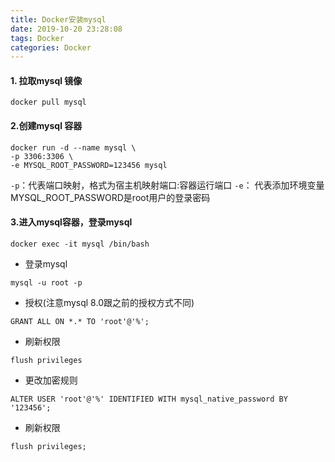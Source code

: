 ```yaml
---
title: Docker安装mysql
date: 2019-10-20 23:28:08
tags: Docker
categories: Docker
---
```

#### 1. 拉取mysql 镜像

```
docker pull mysql
```

#### 2.创建mysql 容器

```
docker run -d --name mysql \
-p 3306:3306 \
-e MYSQL_ROOT_PASSWORD=123456 mysql
```

`-p`：代表端口映射，格式为宿主机映射端口:容器运行端口
`-e`： 代表添加环境变量MYSQL_ROOT_PASSWORD是root用户的登录密码

#### 3.进入mysql容器，登录mysql
```
docker exec -it mysql /bin/bash
```
- 登录mysql
```
mysql -u root -p
```
- 授权(注意mysql 8.0跟之前的授权方式不同)
```
GRANT ALL ON *.* TO 'root'@'%';
```
- 刷新权限
```
flush privileges
```
- 更改加密规则
```
ALTER USER 'root'@'%' IDENTIFIED WITH mysql_native_password BY '123456';
```
- 刷新权限
```
flush privileges;
```
